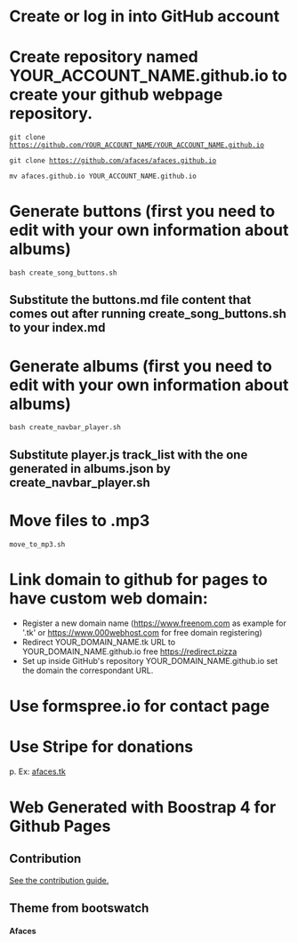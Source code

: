# Create or log in into GitHub account
# Create repository named YOUR_ACCOUNT_NAME.github.io to create your github webpage repository.

<code>git clone https://github.com/YOUR_ACCOUNT_NAME/YOUR_ACCOUNT_NAME.github.io</code>

<code>git clone https://github.com/afaces/afaces.github.io</code>

<code>mv afaces.github.io YOUR_ACCOUNT_NAME.github.io</code>

# Generate buttons (first you need to edit with your own information about albums)
<code>bash create_song_buttons.sh</code>

## Substitute the buttons.md file content that comes out after running create_song_buttons.sh to your index.md

# Generate albums (first you need to edit with your own information about albums)
<code>bash create_navbar_player.sh</code>

## Substitute player.js track_list with the one generated in albums.json by create_navbar_player.sh

# Move files to .mp3
<code>move_to_mp3.sh</code>



# Link domain to github for pages to have custom web domain:

- Register a new domain name (https://www.freenom.com as example for '.tk' or https://www.000webhost.com for free domain registering)
- Redirect YOUR_DOMAIN_NAME.tk URL to YOUR_DOMAIN_NAME.github.io free https://redirect.pizza
- Set up inside GitHub's repository YOUR_DOMAIN_NAME.github.io set the domain the correspondant URL.

# Use formspree.io for contact page

# Use Stripe for donations

p. Ex: [afaces.tk](https://afaces.tk)



# Web Generated with Boostrap 4 for Github Pages

## Contribution

[See the contribution guide.](./CONTRIBUTING.md)

## Theme from bootswatch

#### Afaces

